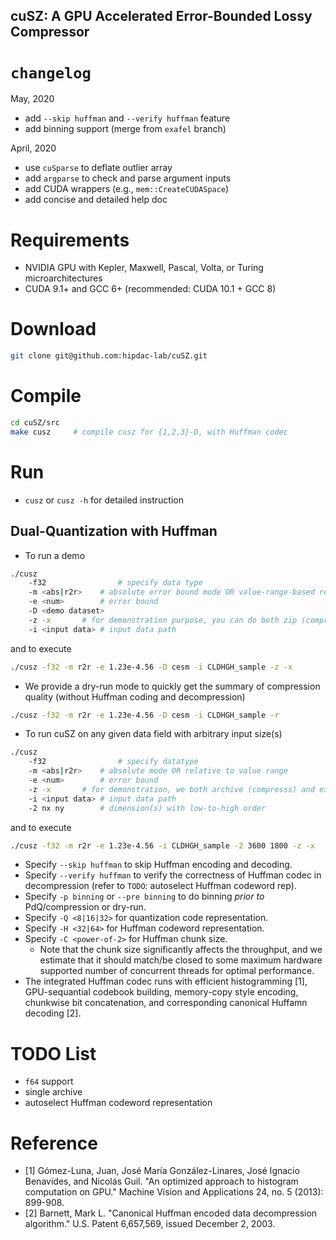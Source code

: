 cuSZ: A GPU Accelerated Error-Bounded Lossy Compressor
---

# `changelog`
May, 2020
- add `--skip huffman` and `--verify huffman` feature
- add binning support (merge from `exafel` branch)

April, 2020
- use `cuSparse` to deflate outlier array
- add `argparse` to check and parse argument inputs
- add CUDA wrappers (e.g., `mem::CreateCUDASpace`)
- add concise and detailed help doc

# Requirements
- NVIDIA GPU with Kepler, Maxwell, Pascal, Volta, or Turing microarchitectures 
- CUDA 9.1+ and GCC 6+ (recommended: CUDA 10.1 + GCC 8)

# Download
```bash
git clone git@github.com:hipdac-lab/cuSZ.git
```

# Compile
```bash
cd cuSZ/src
make cusz     # compile cusz for {1,2,3}-D, with Huffman codec
```

# Run
- `cusz` or `cusz -h` for detailed instruction

## Dual-Quantization with Huffman
- To run a demo
```bash
./cusz
    -f32                # specify data type
    -m <abs|r2r>	# absolute error bound mode OR value-range-based relative error bound mode
    -e <num>		# error bound
    -D <demo dataset>
    -z -x		# for demonstration purpose, you can do both zip (compresss) and extract (decompress) in one execution
    -i <input data>	# input data path
```
and to execute
```bash
./cusz -f32 -m r2r -e 1.23e-4.56 -D cesm -i CLDHGH_sample -z -x
```
- We provide a dry-run mode to quickly get the summary of compression quality (without Huffman coding and decompression)
```bash
./cusz -f32 -m r2r -e 1.23e-4.56 -D cesm -i CLDHGH_sample -r
```
- To run cuSZ on any given data field with arbitrary input size(s)
```bash
./cusz
    -f32                # specify datatype
    -m <abs|r2r>	# absolute mode OR relative to value range
    -e <num>		# error bound
    -z -x		# for demonstration, we both archive (compresss) and extract (decompress)
    -i <input data>	# input data path
    -2 nx ny		# dimension(s) with low-to-high order
```
and to execute
```bash
./cusz -f32 -m r2r -e 1.23e-4.56 -i CLDHGH_sample -2 3600 1800 -z -x
```

- Specify `--skip huffman` to skip Huffman encoding and decoding.
- Specify `--verify huffman` to verify the correctness of Huffman codec in decompression (refer to `TODO`: autoselect Huffman codeword rep).
- Specify `-p binning` or `--pre binning` to do binning *prior to* PdQ/compression or dry-run.
- Specify `-Q <8|16|32>` for quantization code representation.
- Specify `-H <32|64>` for Huffman codeword representation.
- Specify `-C <power-of-2>` for Huffman chunk size. 
    - Note that the chunk size significantly affects the throughput, and we estimate that it should match/be closed to some maximum hardware supported number of concurrent threads for optimal performance.
- The integrated Huffman codec runs with efficient histogramming [1], GPU-sequantial codebook building, memory-copy style encoding, chunkwise bit concatenation, and corresponding canonical Huffamn decoding [2].

# TODO List
- `f64` support
- single archive
- autoselect Huffman codeword representation

# Reference
 - [1] Gómez-Luna, Juan, José María González-Linares, José Ignacio Benavides, and Nicolás Guil. "An optimized approach to histogram computation on GPU." Machine Vision and Applications 24, no. 5 (2013): 899-908.
 - [2] Barnett, Mark L. "Canonical Huffman encoded data decompression algorithm." U.S. Patent 6,657,569, issued December 2, 2003.
